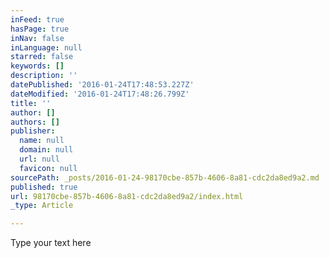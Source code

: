 ```yaml
---
inFeed: true
hasPage: true
inNav: false
inLanguage: null
starred: false
keywords: []
description: ''
datePublished: '2016-01-24T17:48:53.227Z'
dateModified: '2016-01-24T17:48:26.799Z'
title: ''
author: []
authors: []
publisher:
  name: null
  domain: null
  url: null
  favicon: null
sourcePath: _posts/2016-01-24-98170cbe-857b-4606-8a81-cdc2da8ed9a2.md
published: true
url: 98170cbe-857b-4606-8a81-cdc2da8ed9a2/index.html
_type: Article

---
```

Type your text here